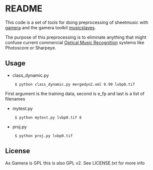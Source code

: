 README
======

This code is a set of tools for doing preprocessing of sheetmusic with
[gamera][1] and the gamera toolkit [musicstaves][2].

The purpose of this preprocessing is to eliminate anything that might confuse
current commercial [Optical Music Recognition][3] systems like Photoscore or
Sharpeye.


Usage
------
 - class\_dynamic.py

        $ python class_dynamic.py mergedyn2.xml 0.99 lvbp0.tif
  First argument is the training data, second is e\_fp and last is a list of filenames

 - mytest.py

        $ python mytest.py lvbp0.tif 8
 - proj.py

        $ python proj.py lvbp0.tif


License
-------
As Gamera is GPL this is also GPL v2.
See LICENSE.txt for more info


[1]: http://gamera.informatik.hsnr.de/
[2]: http://lionel.kr.hs-niederrhein.de/~dalitz/data/projekte/stafflines/
[3]: http://en.wikipedia.org/wiki/Optical_music_recognition
